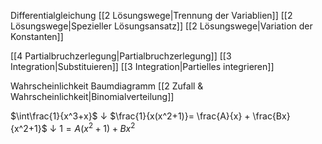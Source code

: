 Differentialgleichung
	[[2 Lösungswege|Trennung der Variablien]]
	[[2 Lösungswege|Spezieller Lösungsansatz]]
	[[2 Lösungswege|Variation der Konstanten]]

[[4 Partialbruchzerlegung|Partialbruchzerlegung]]
[[3 Integration|Substituieren]]
[[3 Integration|Partielles integrieren]]

Wahrscheinlichkeit
	Baumdiagramm
	[[2 Zufall & Wahrscheinlichkeit|Binomialverteilung]]

$\int\frac{1}{x^3+x}$
$\downarrow$
$\frac{1}{x(x^2+1)}= \frac{A}{x} + \frac{Bx}{x^2+1}$
$\downarrow$
$1=A(x^2+1)+Bx^2$




